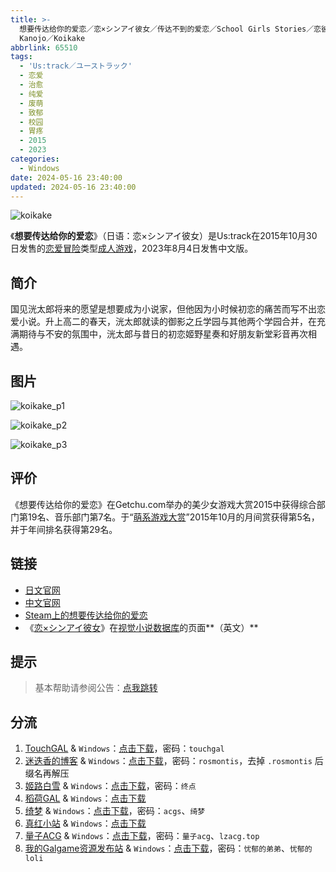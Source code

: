 ```yaml
---
title: >-
  想要传达给你的爱恋／恋×シンアイ彼女／传达不到的爱恋／School Girls Stories／恋彼女／Koi-Kakeru Shin-Ai
  Kanojo／Koikake
abbrlink: 65510
tags:
  - 'Us:track／ユーストラック'
  - 恋爱
  - 治愈
  - 纯爱
  - 废萌
  - 致郁
  - 校园
  - 胃疼
  - 2015
  - 2023
categories:
  - Windows
date: 2024-05-16 23:40:00
updated: 2024-05-16 23:40:00
---
```


![koikake](https://static.30hb.cn/vndb/img/koikake.webp)

《**想要传达给你的爱恋**》（日语：恋×シンアイ彼女）是Us:track在2015年10月30日发售的[恋爱冒险](https://zh.wikipedia.org/wiki/戀愛冒險)类型[成人游戏](https://zh.wikipedia.org/wiki/日本成人遊戲)，2023年8月4日发售中文版。

<!-- more -->

## 简介

国见洸太郎将来的愿望是想要成为小说家，但他因为小时候初恋的痛苦而写不出恋爱小说。升上高二的春天，洸太郎就读的御影之丘学园与其他两个学园合并，在充满期待与不安的氛围中，洸太郎与昔日的初恋姬野星奏和好朋友新堂彩音再次相遇。

## 图片

![koikake_p1](https://static.30hb.cn/vndb/img/koikake_p1.webp)

![koikake_p2](https://static.30hb.cn/vndb/img/koikake_p2.webp)

![koikake_p3](https://static.30hb.cn/vndb/img/koikake_p3.webp)

## 评价

《想要传达给你的爱恋》在Getchu.com举办的美少女游戏大赏2015中获得综合部门第19名、音乐部门第7名。于“[萌系游戏大赏](https://zh.wikipedia.org/wiki/萌系遊戲大賞)”2015年10月的月间赏获得第5名，并于年间排名获得第29名。

## 链接

- [日文官网](http://ustrack.amusecraft.com/koikake/)
- [中文官网](https://hikarifield.co.jp/koikake/introduction.html)
- [Steam上的想要传达给你的爱恋](https://store.steampowered.com/app/2242710/)
- 《[恋×シンアイ彼女](https://vndb.org/v17516)》在[视觉小说数据库](https://zh.wikipedia.org/wiki/視覺小說數據庫)的页面**（英文）**

## 提示

> 基本帮助请参阅公告：[点我跳转](/p/announcement/)

## 分流

1. [TouchGAL](https://www.touchgal.us/) & `Windows`：[点击下载](https://pan.touchgal.net/s/Qns6)，密码：`touchgal`
2. [迷迭香的博客](https://rosmontis.com/) & `Windows`：[点击下载](https://drive.rosmontis.com/s/1gesX)，密码：`rosmontis`，去掉 `.rosmontis` 后缀名再解压
3. [姬路白雪](https://pan.jlbx.xyz/) & `Windows`：[点击下载](https://pan.jlbx.xyz/?s=%E6%83%B3%E8%A6%81%E4%BC%A0%E8%BE%BE%E7%BB%99%E4%BD%A0%E7%9A%84%E7%88%B1%E6%81%8B)，密码：`终点`
4. [稻荷GAL](https://inarigal.com/) & `Windows`：[点击下载](https://inarigal.com/detail/298)
5. [绮梦](https://acgs.one/) & `Windows`：[点击下载](https://acgs.one/down_html/?url=game/%E6%83%B3%E8%A6%81%E4%BC%A0%E8%BE%BE%E7%BB%99%E4%BD%A0%E7%9A%84%E7%88%B1%E6%81%8B&name=%E6%83%B3%E8%A6%81%E4%BC%A0%E8%BE%BE%E7%BB%99%E4%BD%A0%E7%9A%84%E7%88%B1%E6%81%8B)，密码：`acgs`、`绮梦`
6. [真红小站](https://www.shinnku.com/) & `Windows`：[点击下载](https://www.shinnku.com/api/download/0/win/%E6%83%B3%E8%A6%81%E4%BC%A0%E8%BE%BE%E7%BB%99%E4%BD%A0%E7%9A%84%E7%88%B1%E6%81%8B.7z)
7. [量子ACG](https://lzacg.org/) & `Windows`：[点击下载](https://lzacg.org/991)，密码：`量子acg`、`lzacg.top`
8. [我的Galgame资源发布站](https://www.ttloli.com/) & `Windows`：[点击下载](https://www.ttloli.com/xiangyaochuandageinideailian.html)，密码：`忧郁的弟弟`、`忧郁的loli`
